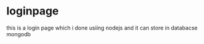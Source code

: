 # loginpage
 this is a login page which i done usiing nodejs and it can store in databacse mongodb
 
